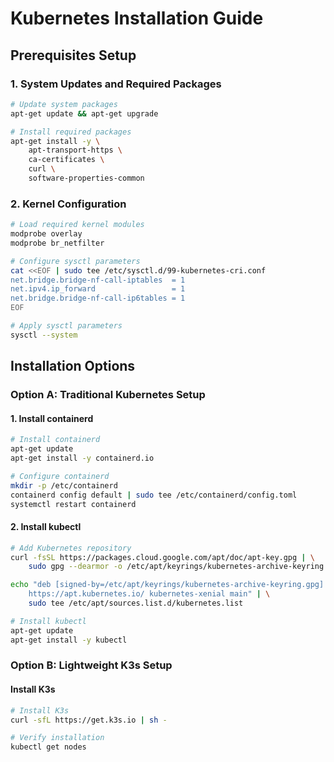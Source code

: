 # Kubernetes Installation Guide

## Prerequisites Setup

### 1. System Updates and Required Packages
```bash
# Update system packages
apt-get update && apt-get upgrade

# Install required packages
apt-get install -y \
    apt-transport-https \
    ca-certificates \
    curl \
    software-properties-common
```

### 2. Kernel Configuration
```bash
# Load required kernel modules
modprobe overlay
modprobe br_netfilter

# Configure sysctl parameters
cat <<EOF | sudo tee /etc/sysctl.d/99-kubernetes-cri.conf
net.bridge.bridge-nf-call-iptables  = 1
net.ipv4.ip_forward                 = 1
net.bridge.bridge-nf-call-ip6tables = 1
EOF

# Apply sysctl parameters
sysctl --system
```

## Installation Options

### Option A: Traditional Kubernetes Setup

#### 1. Install containerd
```bash
# Install containerd
apt-get update
apt-get install -y containerd.io

# Configure containerd
mkdir -p /etc/containerd
containerd config default | sudo tee /etc/containerd/config.toml
systemctl restart containerd
```

#### 2. Install kubectl
```bash
# Add Kubernetes repository
curl -fsSL https://packages.cloud.google.com/apt/doc/apt-key.gpg | \
    sudo gpg --dearmor -o /etc/apt/keyrings/kubernetes-archive-keyring.gpg

echo "deb [signed-by=/etc/apt/keyrings/kubernetes-archive-keyring.gpg] \
    https://apt.kubernetes.io/ kubernetes-xenial main" | \
    sudo tee /etc/apt/sources.list.d/kubernetes.list

# Install kubectl
apt-get update
apt-get install -y kubectl
```

### Option B: Lightweight K3s Setup

#### Install K3s
```bash
# Install K3s
curl -sfL https://get.k3s.io | sh -

# Verify installation
kubectl get nodes
```

